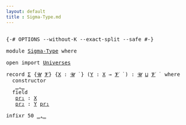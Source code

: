 ```yaml
---
layout: default
title : Sigma-Type.md
---
```


<pre class="Agda">

<a id="15" class="Symbol">{-#</a> <a id="19" class="Keyword">OPTIONS</a> <a id="27" class="Pragma">--without-K</a> <a id="39" class="Pragma">--exact-split</a> <a id="53" class="Pragma">--safe</a> <a id="60" class="Symbol">#-}</a>

<a id="65" class="Keyword">module</a> <a id="72" href="Sigma-Type.html" class="Module">Sigma-Type</a> <a id="83" class="Keyword">where</a>

<a id="90" class="Keyword">open</a> <a id="95" class="Keyword">import</a> <a id="102" href="Universes.html" class="Module">Universes</a>

<a id="113" class="Keyword">record</a> <a id="Σ"></a><a id="120" href="Sigma-Type.html#120" class="Record">Σ</a> <a id="122" class="Symbol">{</a><a id="123" href="Sigma-Type.html#123" class="Bound">𝓤</a> <a id="125" href="Sigma-Type.html#125" class="Bound">𝓥</a><a id="126" class="Symbol">}</a> <a id="128" class="Symbol">{</a><a id="129" href="Sigma-Type.html#129" class="Bound">X</a> <a id="131" class="Symbol">:</a> <a id="133" href="Sigma-Type.html#123" class="Bound">𝓤</a> <a id="135" href="Universes.html#403" class="Function Operator">̇</a> <a id="137" class="Symbol">}</a> <a id="139" class="Symbol">(</a><a id="140" href="Sigma-Type.html#140" class="Bound">Y</a> <a id="142" class="Symbol">:</a> <a id="144" href="Sigma-Type.html#129" class="Bound">X</a> <a id="146" class="Symbol">→</a> <a id="148" href="Sigma-Type.html#125" class="Bound">𝓥</a> <a id="150" href="Universes.html#403" class="Function Operator">̇</a> <a id="152" class="Symbol">)</a> <a id="154" class="Symbol">:</a> <a id="156" href="Sigma-Type.html#123" class="Bound">𝓤</a> <a id="158" href="Agda.Primitive.html#636" class="Primitive Operator">⊔</a> <a id="160" href="Sigma-Type.html#125" class="Bound">𝓥</a> <a id="162" href="Universes.html#403" class="Function Operator">̇</a>  <a id="165" class="Keyword">where</a>
  <a id="173" class="Keyword">constructor</a>
   <a id="_,_"></a><a id="188" href="Sigma-Type.html#188" class="InductiveConstructor Operator">_,_</a>
  <a id="194" class="Keyword">field</a>
   <a id="Σ.pr₁"></a><a id="203" href="Sigma-Type.html#203" class="Field">pr₁</a> <a id="207" class="Symbol">:</a> <a id="209" href="Sigma-Type.html#129" class="Bound">X</a>
   <a id="Σ.pr₂"></a><a id="214" href="Sigma-Type.html#214" class="Field">pr₂</a> <a id="218" class="Symbol">:</a> <a id="220" href="Sigma-Type.html#140" class="Bound">Y</a> <a id="222" href="Sigma-Type.html#203" class="Field">pr₁</a>

<a id="227" class="Keyword">infixr</a> <a id="234" class="Number">50</a> <a id="237" href="Sigma-Type.html#188" class="InductiveConstructor Operator">_,_</a>

</pre>
